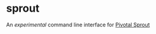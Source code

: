 # sprout

An _experimental_ command line interface for [Pivotal Sprout](https://github.com/pivotal-sprout)
